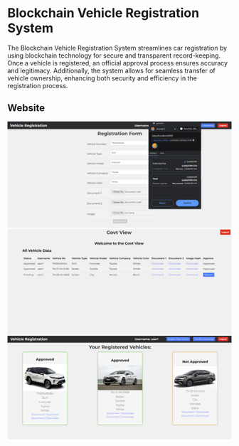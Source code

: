 # Blockchain Vehicle Registration System

The Blockchain Vehicle Registration System streamlines car registration by using blockchain technology for secure and transparent record-keeping. Once a vehicle is registered, an official approval process ensures accuracy and legitimacy. Additionally, the system allows for seamless transfer of vehicle ownership, enhancing both security and efficiency in the registration process.

## Website

<div align="center">
  <img src="https://github.com/kathireshG/Vehicle-Registration-Blockchain/raw/main/images/2.png">
  <img src="https://github.com/kathireshG/Vehicle-Registration-Blockchain/raw/main/images/image3.png">
  <img src="https://github.com/kathireshG/Vehicle-Registration-Blockchain/raw/main/images/image4.png">
</div>
